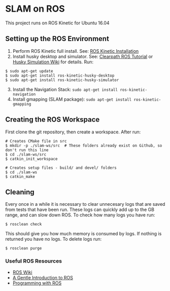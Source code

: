 # SLAM on ROS #

This project runs on ROS Kinetic for Ubuntu 16.04

## Setting up the ROS Environment ##
1. Perform ROS Kinetic full install. See: [ROS Kinetic Installation](http://wiki.ros.org/kinetic/Installation/Ubuntu)
2. Install husky desktop and simulator. See: [Clearpath ROS Tutorial](https://www.clearpathrobotics.com/assets/guides/ros/Drive%20a%20Husky.html) or [Husky Simulation Wiki](http://wiki.ros.org/husky_gazebo/Tutorials/Simulating%20Husky) for details.
Run:
```
$ sudo apt-get update
$ sudo apt-get install ros-kinetic-husky-desktop
$ sudo apt-get install ros-kinetic-husky-simulator
```
3. Install the Navigation Stack: `sudo apt-get install ros-kinetic-navigation`
4. Install gmapping (SLAM package): `sudo apt-get install ros-kinetic-gmapping`

## Creating the ROS Workspace ##
First clone the git repository, then create a workspace. After run:
```
# Creates CMake file in src
$ mkdir -p ./slam-ws/src  # These folders already exist on Github, so don't run this line
$ cd ./slam-ws/src
$ catkin_init_workspace

# Creates setup files - build/ and devel/ folders
$ cd ./slam-ws
$ catkin_make
```

## Cleaning ##
Every once in a while it is necessary to clear unnecesary logs that are saved from tests that have been run. These logs can quickly add up to the GB range, and can slow down ROS. To check how many logs you have run:

```
$ rosclean check
```

This should give you how much memory is consumed by logs. If nothing is returned you have no logs. 
To delete logs run:

```
$ rosclean purge
``` 


### Useful ROS Resources ###
- [ROS Wiki](http://wiki.ros.org)
- [A Gentle Introduction to ROS](https://cse.sc.edu/~jokane/agitr/agitr-letter.pdf)
- [Programming with ROS](http://marte.aslab.upm.es/redmine/files/dmsf/p_drone-testbed/170324115730_268_Quigley_-_Programming_Robots_with_ROS.pdf?fbclid=IwAR2iVBeZ9WQu1uG614YMamUZlxvd8nJoHbxW5BntgaEjgVI4MBOzqOCdYi8)

